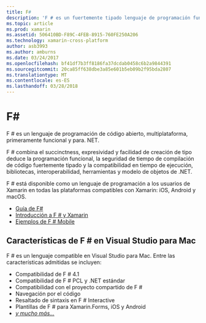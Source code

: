 ```yaml
---
title: F#
description: 'F # es un fuertemente tipado lenguaje de programación funcional diseñado para ejecutarse en .NET'
ms.topic: article
ms.prod: xamarin
ms.assetid: 506410BD-F89C-4FEB-8915-760FE250A206
ms.technology: xamarin-cross-platform
author: asb3993
ms.author: amburns
ms.date: 03/24/2017
ms.openlocfilehash: bf41df7b3ff8186fa37dcdab0458c6b2a9844391
ms.sourcegitcommit: 20ca85ff638dbe3a85e601b5eb09b2f95bda2807
ms.translationtype: MT
ms.contentlocale: es-ES
ms.lasthandoff: 03/28/2018
---
```

# <a name="f35"></a>F&#35;

F # es un lenguaje de programación de código abierto, multiplataforma, primeramente funcional y para. NET.

F # combina el succinctness, expresividad y facilidad de creación de tipo deduce la programación funcional, la seguridad de tiempo de compilación de código fuertemente tipado y la compatibilidad en tiempo de ejecución, bibliotecas, interoperabilidad, herramientas y modelo de objetos de .NET.

F # está disponible como un lenguaje de programación a los usuarios de Xamarin en todas las plataformas compatibles con Xamarin: iOS, Android y macOS.

- [Guía de F#](https://docs.microsoft.com/en-us/dotnet/fsharp/)
- [Introducción a F # y Xamarin](overview.md)
- [Ejemplos de F # Mobile](samples.md)

## <a name="f-features-in-visual-studio-for-mac"></a>Características de F # en Visual Studio para Mac

F # es un lenguaje compatible en Visual Studio para Mac. Entre las características admitidas se incluyen:

- Compatibilidad de F # 4.1
- Compatibilidad de F # PCL y .NET estándar
- Compatibilidad con el proyecto compartido de F #
- Navegación por el código
- Resaltado de sintaxis en F # Interactive
- Plantillas de F # para Xamarin.Forms, iOS y Android
- [*y mucho más...*](https://developer.xamarin.com/releases/studio/xamarin.studio_6.0/xamarin.studio_6.0/#F_Enhancements)

